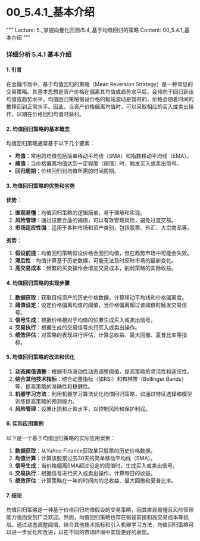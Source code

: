 # 00_5.4.1_基本介绍

"""
Lecture: 5._掌握向量化回测/5.4_基于均值回归的策略
Content: 00_5.4.1_基本介绍
"""

### 详细分析 5.4.1 基本介绍

#### 1. 引言

在金融市场中，基于均值回归的策略（Mean Reversion Strategy）是一种常见的交易策略。其基本思想是资产价格在偏离其均值或趋势水平后，会倾向于回归到该均值或趋势水平。均值回归策略假设价格的极端波动是暂时的，价格会随着时间的推移回到正常水平。因此，当资产价格偏离均值时，可以采取相应的买入或卖出操作，以期在价格回归均值时获利。

#### 2. 均值回归策略的基本概念

均值回归策略通常基于以下几个要素：
- **均值**：常用的均值包括简单移动平均线（SMA）和指数移动平均线（EMA）。
- **阈值**：当价格偏离均值达到一定程度（阈值）时，触发买入或卖出信号。
- **回归周期**：价格回归到均值所需的时间周期。

#### 3. 均值回归策略的优势和劣势

**优势**：
1. **直观易懂**：均值回归策略的逻辑简单，易于理解和实现。
2. **风险管理**：通过设置合适的阈值，可以有效管理风险，避免过度交易。
3. **市场适应性强**：适用于各种市场和资产类别，包括股票、外汇、大宗商品等。

**劣势**：
1. **假设前提**：均值回归策略假设价格会回归均值，但在趋势市场中可能会失效。
2. **滞后性**：均值计算基于历史数据，可能无法及时反映市场的最新变化。
3. **高交易成本**：频繁的买卖操作会增加交易成本，削弱策略的实际收益。

#### 4. 均值回归策略的实现步骤

1. **数据获取**：获取目标资产的历史价格数据，计算移动平均线和价格偏离度。
2. **阈值设定**：设定价格偏离均值的阈值，当价格偏离超过该阈值时触发交易信号。
3. **信号生成**：根据价格相对于均值的位置生成买入或卖出信号。
4. **交易执行**：根据生成的交易信号执行买入或卖出操作。
5. **绩效评估**：对策略的表现进行评估，计算总收益、最大回撤、夏普比率等指标。

#### 5. 均值回归策略的改进和优化

1. **动态阈值调整**：根据市场波动性动态调整阈值，提高策略的灵活性和适应性。
2. **结合其他技术指标**：结合动量指标（如RSI）和布林带（Bollinger Bands）等，提高策略的准确性和稳健性。
3. **机器学习方法**：利用机器学习算法优化均值回归策略，如通过特征选择和模型训练提高策略的预测能力。
4. **风险管理**：设置止损和止盈水平，以控制风险和保护利润。

#### 6. 实际应用案例

以下是一个基于均值回归策略的实际应用案例：

1. **数据获取**：从Yahoo Finance获取某只股票的历史价格数据。
2. **均值计算**：计算该股票过去30天的简单移动平均线（SMA）。
3. **信号生成**：当价格偏离SMA超过设定的阈值时，生成买入或卖出信号。
4. **交易执行**：根据信号进行买入或卖出操作，计算每日的收益。
5. **绩效评估**：计算策略在一年的时间内的总收益、最大回撤和夏普比率。

#### 7. 结论

均值回归策略是一种基于价格回归均值假设的交易策略，因其直观易懂且风险管理能力强而受到广泛欢迎。然而，均值回归策略也存在假设前提和高交易成本等挑战。通过动态调整阈值、结合其他技术指标和引入机器学习方法，均值回归策略可以进一步优化和改进，以在不同的市场环境中实现更好的表现。
